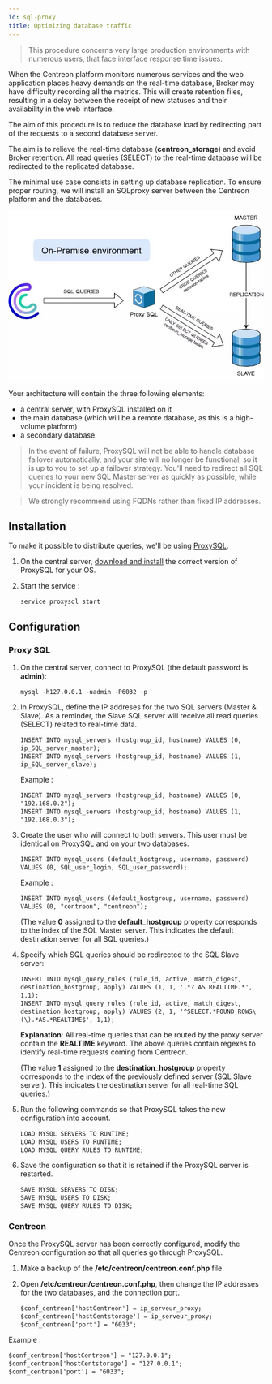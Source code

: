 ```yaml
---
id: sql-proxy
title: Optimizing database traffic
---
```


> This procedure concerns very large production environments with numerous users, that face interface response time issues.

When the Centreon platform monitors numerous services and the web application places heavy demands on the real-time database, Broker may have difficulty recording all the metrics. This will create retention files, resulting in a delay between the receipt of new statuses and their availability in the web interface.

The aim of this procedure is to reduce the database load by redirecting part of the requests to a second database server.

The aim is to relieve the real-time database (**centreon_storage**) and avoid Broker retention. All read queries (SELECT) to the real-time database will be redirected to the replicated database.

The minimal use case consists in setting up database replication. To ensure proper routing, we will install an SQLproxy server between the Centreon platform and the databases.

![image](../assets/administration/sql_proxy.png)

Your architecture will contain the three following elements:

* a central server, with ProxySQL installed on it
* the main database (which will be a remote database, as this is a high-volume platform)
* a secondary database.

> In the event of failure, ProxySQL will not be able to handle database failover automatically, and your site will no longer be functional, so it is up to you to set up a failover strategy.
> You'll need to redirect all SQL queries to your new SQL Master server as quickly as possible, while your incident is being resolved.

> We strongly recommend using FQDNs rather than fixed IP addresses.

## Installation

To make it possible to distribute queries, we'll be using [ProxySQL](https://proxysql.com/).

1. On the central server, [download and install](https://proxysql.com/documentation/installing-proxysql/) the correct version of ProxySQL for your OS.

2. Start the service :

   ```shell
   service proxysql start
   ```

## Configuration

### Proxy SQL

1. On the central server, connect to ProxySQL (the default password is **admin**):

   ```shell
   mysql -h127.0.0.1 -uadmin -P6032 -p
   ```

2. In ProxySQL, define the IP addreses for the two SQL servers (Master & Slave). As a reminder, the Slave SQL server will receive all read queries (SELECT) related to real-time data.

   ```shell
   INSERT INTO mysql_servers (hostgroup_id, hostname) VALUES (0, ip_SQL_server_master);
   INSERT INTO mysql_servers (hostgroup_id, hostname) VALUES (1, ip_SQL_server_slave);
   ```

   Example :

   ```shell
   INSERT INTO mysql_servers (hostgroup_id, hostname) VALUES (0, "192.168.0.2");
   INSERT INTO mysql_servers (hostgroup_id, hostname) VALUES (1, "192.168.0.3");
   ```

3. Create the user who will connect to both servers. This user must be identical on ProxySQL and on your two databases.

   ```shell
   INSERT INTO mysql_users (default_hostgroup, username, password) VALUES (0, SQL_user_login, SQL_user_password);
   ```

   Example :

   ```shell
   INSERT INTO mysql_users (default_hostgroup, username, password) VALUES (0, "centreon", "centreon");
   ```

   (The value **0** assigned to the **default_hostgroup** property corresponds to the index of the SQL Master server. This indicates the default destination server for all SQL queries.)

4. Specify which SQL queries should be redirected to the SQL Slave server:

   ```shell
   INSERT INTO mysql_query_rules (rule_id, active, match_digest, destination_hostgroup, apply) VALUES (1, 1, '.*? AS REALTIME.*', 1,1);
   INSERT INTO mysql_query_rules (rule_id, active, match_digest, destination_hostgroup, apply) VALUES (2, 1, '^SELECT.*FOUND_ROWS\(\).*AS.*REALTIME$', 1,1);
   ```

   **Explanation**: All real-time queries that can be routed by the proxy server contain the **REALTIME** keyword. The above queries contain regexes to identify real-time requests coming from Centreon.

   (The value **1** assigned to the **destination_hostgroup** property corresponds to the index of the previously defined server (SQL Slave server). This indicates the destination server for all real-time SQL queries.)

5. Run the following commands so that ProxySQL takes the new configuration into account.

   ```shell
   LOAD MYSQL SERVERS TO RUNTIME;
   LOAD MYSQL USERS TO RUNTIME;
   LOAD MYSQL QUERY RULES TO RUNTIME;
   ```

6. Save the configuration so that it is retained if the ProxySQL server is restarted.

   ```shell
   SAVE MYSQL SERVERS TO DISK;
   SAVE MYSQL USERS TO DISK;
   SAVE MYSQL QUERY RULES TO DISK;
   ```

### Centreon

Once the ProxySQL server has been correctly configured, modify the Centreon configuration so that all queries go through ProxySQL.

1. Make a backup of the **/etc/centreon/centreon.conf.php** file.

2. Open **/etc/centreon/centreon.conf.php**, then change the IP addresses for the two databases, and the connection port.

   ```shell
   $conf_centreon['hostCentreon'] = ip_serveur_proxy;
   $conf_centreon['hostCentstorage'] = ip_serveur_proxy;
   $conf_centreon['port'] = "6033";
   ```

Example :

   ```shell
   $conf_centreon['hostCentreon'] = "127.0.0.1";
   $conf_centreon['hostCentstorage'] = "127.0.0.1";
   $conf_centreon['port'] = "6033";
   ```